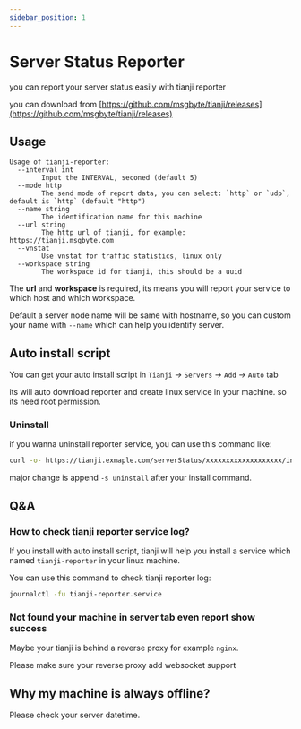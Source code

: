 ```yaml
---
sidebar_position: 1
---
```


# Server Status Reporter

you can report your server status easily with tianji reporter

you can download from [https://github.com/msgbyte/tianji/releases](https://github.com/msgbyte/tianji/releases)

## Usage

```
Usage of tianji-reporter:
  --interval int
        Input the INTERVAL, seconed (default 5)
  --mode http
        The send mode of report data, you can select: `http` or `udp`, default is `http` (default "http")
  --name string
        The identification name for this machine
  --url string
        The http url of tianji, for example: https://tianji.msgbyte.com
  --vnstat
        Use vnstat for traffic statistics, linux only
  --workspace string
        The workspace id for tianji, this should be a uuid
```

The **url** and **workspace** is required, its means you will report your service to which host and which workspace.

Default a server node name will be same with hostname, so you can custom your name with `--name` which can help you identify server.

## Auto install script

You can get your auto install script in `Tianji` -> `Servers` -> `Add` -> `Auto` tab

its will auto download reporter and create linux service in your machine. so its need root permission.

### Uninstall

if you wanna uninstall reporter service, you can use this command like:
```bash
curl -o- https://tianji.exmaple.com/serverStatus/xxxxxxxxxxxxxxxxxxx/install.sh?url=https://tianji.example.com | sudo bash -s uninstall
``` 

major change is append `-s uninstall` after your install command.

## Q&A

### How to check tianji reporter service log?

If you install with auto install script, tianji will help you install a service which named `tianji-reporter` in your linux machine.

You can use this command to check tianji reporter log:

```bash
journalctl -fu tianji-reporter.service
```

### Not found your machine in server tab even report show success

Maybe your tianji is behind a reverse proxy for example `nginx`.

Please make sure your reverse proxy add websocket support

## Why my machine is always offline?

Please check your server datetime.
